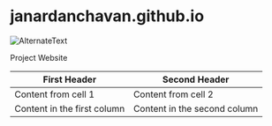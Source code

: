 # janardanchavan.github.io
![AlternateText](https://github.com/janardanchavan/janardanchavan.github.io/blob/master/Me.jpg)

Project Website

First Header | Second Header
------------ | -------------
Content from cell 1 | Content from cell 2
Content in the first column | Content in the second column
